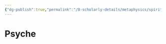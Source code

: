 ```yaml
---
{"dg-publish":true,"permalink":"/8-scholarly-details/metaphysics/spiritual-alchemy/psyche/","noteIcon":""}
---
```


# Psyche
